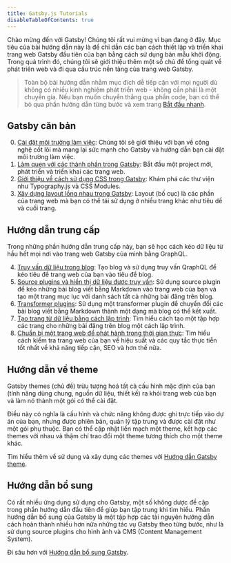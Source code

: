 ```yaml
---
title: Gatsby.js Tutorials
disableTableOfContents: true
---
```


Chào mừng đến với Gatsby! Chúng tôi rất vui mừng vì bạn đang ở đây. Mục tiêu của bài hướng dẫn này là để chỉ dẫn các bạn cách thiết lập và triển khai trang web Gatsby đầu tiên của bạn bằng cách sử dụng bản mẫu khởi động. Trong quá trình đó, chúng tôi sẽ giới thiệu thêm một số chủ đề tổng quát về phát triên web và đi qua cấu trúc nền tảng của trang web Gatsby.

> Toàn bộ bài hướng dẫn nhằm mục đích dễ tiếp cận với mọi người dù không có nhiều kinh nghiệm phát triển web - không cần phải là một chuyên gia. Nếu bạn muốn chuyển thẳng qua phần code, bạn có thể bỏ qua phần hướng dẫn từng bước và xem trang [Bắt đầu nhanh](/docs/quick-start/).

## Gatsby căn bản

0.  [Cài đặt môi trường làm việc](/tutorial/part-zero/): Chúng tôi sẽ giới thiệu với bạn về công nghệ cốt lõi mà mang lại sức mạnh cho Gatsby và hướng dẫn bạn cài đặt môi trường làm việc.
1.  [Làm quen với các thành phần trong Gatsby](/tutorial/part-one/): Bắt đầu một project mới, phát triển và triển khai các trang web.
2.  [Giới thiệu về cách sử dụng CSS trong Gatsby](/tutorial/part-two/): Khám phá các thư viện như Typography.js và CSS Modules.
3.  [Xây dựng layout lồng nhau trong Gatsby](/tutorial/part-three/): Layout (bố cục) là các phần của trang web mà bạn có thể tái sử dụng ở nhiều trang khác như tiêu dề và cuối trang.

## Hướng dẫn trung cấp

Trong những phần hướng dẫn trung cấp này, bạn sẽ học cách kéo dữ liệu từ hầu hết mọi nơi vào trang web Gatsby của mình bằng GraphQL.

4.  [Truy vấn dữ liệu trong blog](/tutorial/part-four/): Tạo blog và sử dụng truy vấn QraphQL để kéo tiêu đề trang web của bạn vào tiêu đề blog.
5.  [Source plugins và hiển thị dữ liệu đươc truy vấn](/tutorial/part-five/): Sử dụng source plugin để kéo những bài blog viết bằng Markdown vào trang web của bạn và tạo một trang mục lục với danh sách tất cả những bài đăng trên blog.
6.  [Transformer plugins](/tutorial/part-six/): Sử dụng một transformer plugin để chuyển đổi các bài blog viết bằng Markdown thành một dạng mà blog có thể kết xuất.
7.  [Tạo trang từ dữ liệu bằng cách lập trình](/tutorial/part-seven/): Tìm hiểu cách tạo một tập hợp các trang cho những bài đăng trên blog một cách lập trình.
8.  [Chuẩn bị một trang web để phát hành trong thời gian thực](/tutorial/part-eight/): Tìm hiểu cách kiểm tra trang web của bạn về hiệu suất và các quy tắc thực tiễn tốt nhất về khả năng tiếp cận, SEO và hơn thế nữa.

## Hướng dẫn về theme

Gatsby themes (chủ đề) trừu tượng hoá tất cả cấu hình mặc định của bạn (tính năng dùng chung, nguồn dữ liệu, thiết kế) ra khỏi trang web của bạn và làm nó thành một gói có thể cài đặt.

Điều này có nghĩa là cấu hình và chức năng không được ghi trực tiếp vào dự án của bạn, nhưng được phiên bản, quản lý tập trung và được cài đặt như một gói phụ thuộc. Bạn có thể cập nhật liền mạch một theme, kết hợp các themes với nhau và thậm chí trao đổi một theme tương thích cho một theme khác.

Tìm hiểu thêm về sử dụng và xây dựng các themes với [Hướng dẫn Gatsby theme](/tutorial/theme-tutorials/).

## Hướng dẫn bổ sung

Có rất nhiều ứng dụng sử dụng cho Gatsby, một số không dược đề cập trong phần hướng dẫn đầu tiên để giúp bạn tập trung khi tìm hiểu. Phần hướng dẫn bổ sung của Gatsby là một tập hợp các tài nguyên hướng dẫn cách hoàn thành nhiều hơn nữa những tác vụ Gatsby theo từng bước, như là sử dụng source plugins cho hình ảnh và CMS (Content Management System).

Đi sâu hơn với [Hướng dẫn bổ sung Gatsby](/tutorial/additional-tutorials/).
